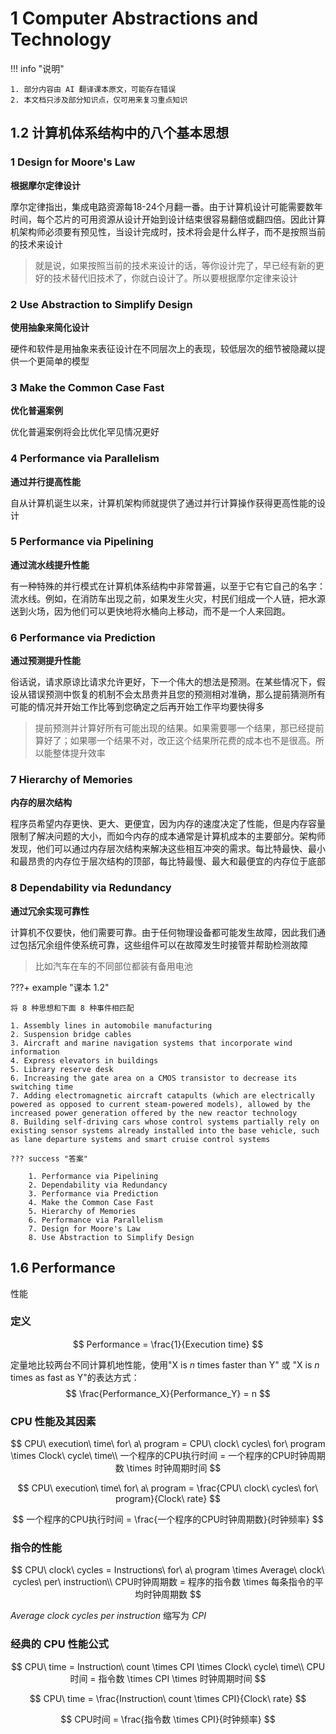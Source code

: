 # 1 Computer Abstractions and Technology

<!-- !!! tip "说明"

    此文档正在更新中…… -->

!!! info "说明"

    1. 部分内容由 AI 翻译课本原文，可能存在错误
    2. 本文档只涉及部分知识点，仅可用来复习重点知识

## 1.2 计算机体系结构中的八个基本思想

### 1 Design for Moore's Law

**根据摩尔定律设计**

摩尔定律指出，集成电路资源每18-24个月翻一番。由于计算机设计可能需要数年时间，每个芯片的可用资源从设计开始到设计结束很容易翻倍或翻四倍。因此计算机架构师必须要有预见性，当设计完成时，技术将会是什么样子，而不是按照当前的技术来设计

> 就是说，如果按照当前的技术来设计的话，等你设计完了，早已经有新的更好的技术替代旧技术了，你就白设计了。所以要根据摩尔定律来设计

### 2 Use Abstraction to Simplify Design

**使用抽象来简化设计**

硬件和软件是用抽象来表征设计在不同层次上的表现，较低层次的细节被隐藏以提供一个更简单的模型

### 3 Make the Common Case Fast 

**优化普遍案例**

优化普遍案例将会比优化罕见情况更好

### 4 Performance via Parallelism

**通过并行提高性能**

自从计算机诞生以来，计算机架构师就提供了通过并行计算操作获得更高性能的设计

### 5 Performance via Pipelining

**通过流水线提升性能**

有一种特殊的并行模式在计算机体系结构中非常普遍，以至于它有它自己的名字：流水线。例如，在消防车出现之前，如果发生火灾，村民们组成一个人链，把水源送到火场，因为他们可以更快地将水桶向上移动，而不是一个人来回跑。

### 6 Performance via Prediction

**通过预测提升性能**

俗话说，请求原谅比请求允许更好，下一个伟大的想法是预测。在某些情况下，假设从错误预测中恢复的机制不会太昂贵并且您的预测相对准确，那么提前猜测所有可能的情况并开始工作比等到您确定之后再开始工作平均要快得多

> 提前预测并计算好所有可能出现的结果。如果需要哪一个结果，那已经提前算好了；如果哪一个结果不对，改正这个结果所花费的成本也不是很高。所以能整体提升效率

### 7 Hierarchy of Memories

**内存的层次结构**

程序员希望内存更快、更大、更便宜，因为内存的速度决定了性能，但是内存容量限制了解决问题的大小，而如今内存的成本通常是计算机成本的主要部分。架构师发现，他们可以通过内存层次结构来解决这些相互冲突的需求。每比特最快、最小和最昂贵的内存位于层次结构的顶部，每比特最慢、最大和最便宜的内存位于底部

### 8 Dependability via Redundancy

**通过冗余实现可靠性**

计算机不仅要快，他们需要可靠。由于任何物理设备都可能发生故障，因此我们通过包括冗余组件使系统可靠，这些组件可以在故障发生时接管并帮助检测故障

> 比如汽车在车的不同部位都装有备用电池

???+ example "课本 1.2"

    将 8 种思想和下面 8 种事件相匹配

    1. Assembly lines in automobile manufacturing
    2. Suspension bridge cables
    3. Aircraft and marine navigation systems that incorporate wind information
    4. Express elevators in buildings
    5. Library reserve desk
    6. Increasing the gate area on a CMOS transistor to decrease its switching time
    7. Adding electromagnetic aircraft catapults (which are electrically powered as opposed to current steam-powered models), allowed by the increased power generation offered by the new reactor technology
    8. Building self-driving cars whose control systems partially rely on existing sensor systems already installed into the base vehicle, such as lane departure systems and smart cruise control systems

    ??? success "答案"

        1. Performance via Pipelining
        2. Dependability via Redundancy
        3. Performance via Prediction
        4. Make the Common Case Fast 
        5. Hierarchy of Memories
        6. Performance via Parallelism
        7. Design for Moore's Law
        8. Use Abstraction to Simplify Design

## 1.6 Performance

性能

### 定义

$$
Performance = \frac{1}{Execution time}
$$

定量地比较两台不同计算机地性能，使用"X is $n$ times faster than Y" 或 "X is $n$ times as fast as Y"的表达方式：
$$
\frac{Performance_X}{Performance_Y} = n
$$

### CPU 性能及其因素

$$
CPU\ execution\ time\ for\ a\ program = CPU\ clock\ cycles\ for\ program \times Clock\ cycle\ time\\
一个程序的CPU执行时间 = 一个程序的CPU时钟周期数 \times 时钟周期时间
$$

$$
CPU\ execution\ time\ for\ a\ program = \frac{CPU\ clock\ cycles\ for\ program}{Clock\ rate}
$$

$$
一个程序的CPU执行时间 = \frac{一个程序的CPU时钟周期数}{时钟频率}
$$

### 指令的性能

$$
CPU\ clock\ cycles = Instructions\ for\ a\ program \times Average\ clock\ cycles\ per\ instruction\\
CPU时钟周期数 = 程序的指令数 \times 每条指令的平均时钟周期数
$$

$Average\ clock\ cycles\ per\ instruction$ 缩写为 $CPI$

### 经典的 CPU 性能公式

$$
CPU\ time = Instruction\ count \times CPI \times Clock\ cycle\ time\\
CPU时间 = 指令数 \times CPI \times 时钟周期时间
$$

$$
CPU\ time = \frac{Instruction\ count \times CPI}{Clock\ rate}
$$

$$
CPU时间 = \frac{指令数 \times CPI}{时钟频率}
$$
